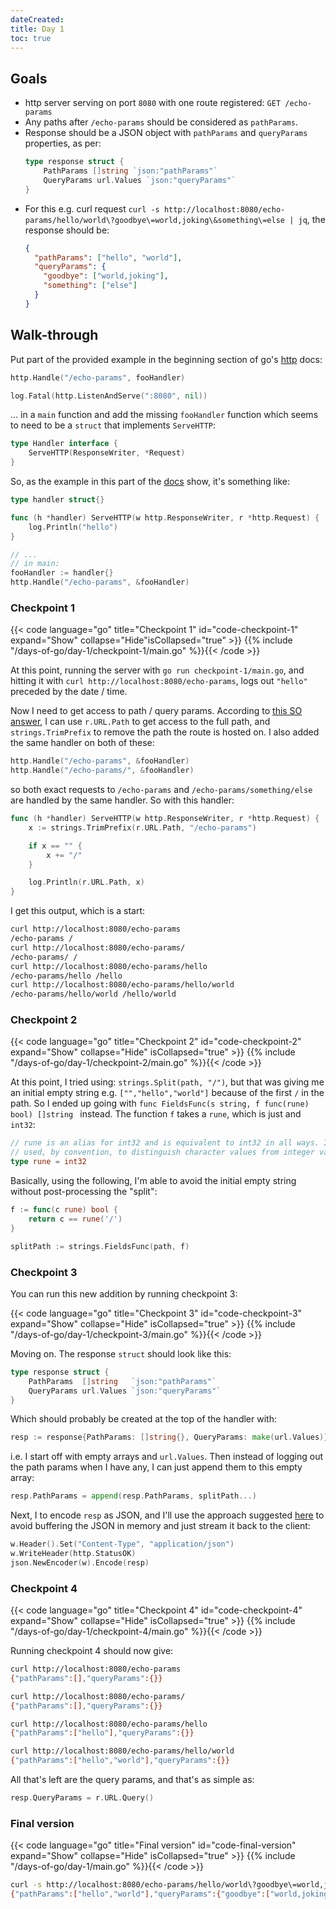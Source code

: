 ```yaml
---
dateCreated:
title: Day 1
toc: true
---
```


## Goals

- http server serving on port `8080` with one route registered: `GET /echo-params`
- Any paths after `/echo-params` should be considered as `pathParams`.
- Response should be a JSON object with `pathParams` and `queryParams` properties, as per:
  ```go
  type response struct {
      PathParams []string `json:"pathParams"`
      QueryParams url.Values `json:"queryParams"`
  }
  ```
- For this e.g. curl request `curl -s http://localhost:8080/echo-params/hello/world\?goodbye\=world,joking\&something\=else | jq`, the response should be:
  ```json
  {
    "pathParams": ["hello", "world"],
    "queryParams": {
      "goodbye": ["world,joking"],
      "something": ["else"]
    }
  }
  ```

## Walk-through

Put part of the provided example in the beginning section of go's [http](https://pkg.go.dev/net/http#Handler) docs:

```go
http.Handle("/echo-params", fooHandler)

log.Fatal(http.ListenAndServe(":8080", nil))
```

… in a `main` function and add the missing `fooHandler` function which seems to need to be a `struct` that implements `ServeHTTP`:

```go
type Handler interface {
	ServeHTTP(ResponseWriter, *Request)
}
```

So, as the example in this part of the [docs](https://pkg.go.dev/net/http#Handle) show, it's something like:

```go
type handler struct{}

func (h *handler) ServeHTTP(w http.ResponseWriter, r *http.Request) {
    log.Println("hello")
}

// ...
// in main:
fooHandler := handler{}
http.Handle("/echo-params", &fooHandler)
```

### Checkpoint 1

{{< code language="go" title="Checkpoint 1" id="code-checkpoint-1" expand="Show" collapse="Hide"isCollapsed="true" >}}
{{% include "/days-of-go/day-1/checkpoint-1/main.go" %}}{{< /code >}}

At this point, running the server with `go run checkpoint-1/main.go`, and hitting it with `curl http://localhost:8080/echo-params`, logs out `"hello"` preceded by the date / time.

Now I need to get access to path / query params. According to [this SO answer](https://stackoverflow.com/a/34315203/990159), I can use `r.URL.Path` to get access to the full path, and `strings.TrimPrefix` to remove the path the route is hosted on. I also added the same handler on both of these:

```go
http.Handle("/echo-params", &fooHandler)
http.Handle("/echo-params/", &fooHandler)
```

so both exact requests to `/echo-params` and `/echo-params/something/else` are handled by the same handler. So with this handler:

```go
func (h *handler) ServeHTTP(w http.ResponseWriter, r *http.Request) {
	x := strings.TrimPrefix(r.URL.Path, "/echo-params")

	if x == "" {
		x += "/"
	}

	log.Println(r.URL.Path, x)
}
```

I get this output, which is a start:

```txt
curl http://localhost:8080/echo-params
/echo-params /
curl http://localhost:8080/echo-params/
/echo-params/ /
curl http://localhost:8080/echo-params/hello
/echo-params/hello /hello
curl http://localhost:8080/echo-params/hello/world
/echo-params/hello/world /hello/world
```

### Checkpoint 2

{{< code language="go" title="Checkpoint 2" id="code-checkpoint-2" expand="Show" collapse="Hide" isCollapsed="true" >}}
{{% include "/days-of-go/day-1/checkpoint-2/main.go" %}}{{< /code >}}

At this point, I tried using: `strings.Split(path, "/")`, but that was giving me an initial empty string e.g. `["","hello","world"]` because of the first `/` in the path. So I ended up going with `func FieldsFunc(s string, f func(rune) bool) []string ` instead. The function `f` takes a `rune`, which is just and `int32`:

```go
// rune is an alias for int32 and is equivalent to int32 in all ways. It is
// used, by convention, to distinguish character values from integer values.
type rune = int32
```

Basically, using the following, I'm able to avoid the initial empty string without post-processing the "split":

```go
f := func(c rune) bool {
    return c == rune('/')
}

splitPath := strings.FieldsFunc(path, f)
```

### Checkpoint 3

You can run this new addition by running checkpoint 3:

{{< code language="go" title="Checkpoint 3" id="code-checkpoint-3" expand="Show" collapse="Hide" isCollapsed="true" >}}
{{% include "/days-of-go/day-1/checkpoint-3/main.go" %}}{{< /code >}}

Moving on. The response `struct` should look like this:

```go
type response struct {
	PathParams  []string   `json:"pathParams"`
	QueryParams url.Values `json:"queryParams"`
}
```

Which should probably be created at the top of the handler with:

```go
resp := response{PathParams: []string{}, QueryParams: make(url.Values)}
```

i.e. I start off with empty arrays and `url.Values`.  Then instead of logging out the path params when I have any, I can just append them to this empty array:

```go
resp.PathParams = append(resp.PathParams, splitPath...)
```

Next, I to encode `resp` as JSON, and I'll use the approach suggested [here](https://stackoverflow.com/a/37872799/990159) to avoid buffering the JSON in memory and just stream it back to the client:

```go
w.Header().Set("Content-Type", "application/json")
w.WriteHeader(http.StatusOK)
json.NewEncoder(w).Encode(resp)
```

### Checkpoint 4

{{< code language="go" title="Checkpoint 4" id="code-checkpoint-4" expand="Show" collapse="Hide" isCollapsed="true" >}}
{{% include "/days-of-go/day-1/checkpoint-4/main.go" %}}{{< /code >}}

Running checkpoint 4 should now give:

```sh
curl http://localhost:8080/echo-params            
{"pathParams":[],"queryParams":{}}

curl http://localhost:8080/echo-params/
{"pathParams":[],"queryParams":{}}

curl http://localhost:8080/echo-params/hello      
{"pathParams":["hello"],"queryParams":{}}

curl http://localhost:8080/echo-params/hello/world
{"pathParams":["hello","world"],"queryParams":{}}
```

All that's left are the query params, and that's as simple as:

```go
resp.QueryParams = r.URL.Query()
```

### Final version

{{< code language="go" title="Final version" id="code-final-version" expand="Show" collapse="Hide" isCollapsed="true" >}}
{{% include "/days-of-go/day-1/main.go" %}}{{< /code >}}

```sh
curl -s http://localhost:8080/echo-params/hello/world\?goodbye\=world,joking\&something\=else     
{"pathParams":["hello","world"],"queryParams":{"goodbye":["world,joking"],"something":["else"]}}
```